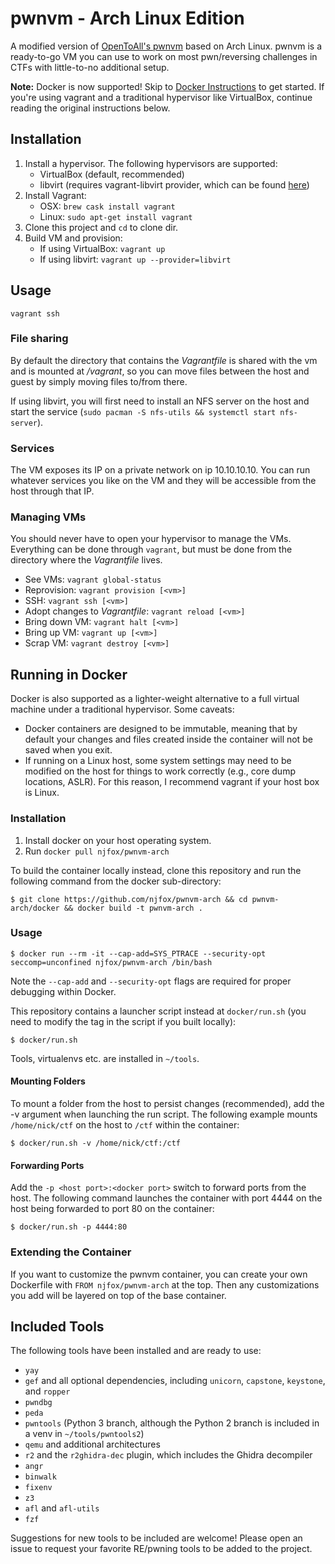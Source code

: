 # pwnvm - Arch Linux Edition
A modified version of [OpenToAll's pwnvm](https://github.com/OpenToAllCTF/pwnvm) based on Arch Linux. pwnvm is a ready-to-go VM you can use to work on most pwn/reversing challenges in CTFs with little-to-no additional setup.

**Note:** Docker is now supported! Skip to [Docker Instructions](#running-in-docker) to get started. If you're using vagrant and a traditional hypervisor like VirtualBox, continue reading the original instructions below.

## Installation
1. Install a hypervisor. The following hypervisors are supported:
   * VirtualBox (default, recommended)
   * libvirt (requires vagrant-libvirt provider, which can be found [here](https://github.com/vagrant-libvirt/vagrant-libvirt))
2. Install Vagrant:
   * OSX: `brew cask install vagrant`
   * Linux: `sudo apt-get install vagrant`
3. Clone this project and `cd` to clone dir.
4. Build VM and provision:
   * If using VirtualBox: `vagrant up`
   * If using libvirt: `vagrant up --provider=libvirt`

## Usage
`vagrant ssh`

### File sharing
By default the directory that contains the _Vagrantfile_ is shared with the vm and is mounted at _/vagrant_, so you can move files between the host and guest by simply moving files to/from there.

If using libvirt, you will first need to install an NFS server on the host and start the service (`sudo pacman -S nfs-utils && systemctl start nfs-server`).

### Services
The VM exposes its IP on a private network on ip 10.10.10.10. You can run whatever services you like on the VM and they will be accessible from the host through that IP.

### Managing VMs
You should never have to open your hypervisor to manage the VMs. Everything can be done through `vagrant`, but must be done from the directory where the _Vagrantfile_ lives.

* See VMs: `vagrant global-status`
* Reprovision: `vagrant provision [<vm>]`
* SSH: `vagrant ssh [<vm>]`
* Adopt changes to _Vagrantfile_: `vagrant reload [<vm>]`
* Bring down VM: `vagrant halt [<vm>]`
* Bring up VM: `vagrant up [<vm>]`
* Scrap VM: `vagrant destroy [<vm>]`

## Running in Docker
Docker is also supported as a lighter-weight alternative to a full virtual machine under a traditional hypervisor. Some caveats:

* Docker containers are designed to be immutable, meaning that by default your changes and files created inside the container will not be saved when you exit.
* If running on a Linux host, some system settings may need to be modified on the host for things to work correctly (e.g., core dump locations, ASLR). For this reason, I recommend vagrant if your host box is Linux.

### Installation
1. Install docker on your host operating system.
2. Run `docker pull njfox/pwnvm-arch`

To build the container locally instead, clone this repository and run the following command from the docker sub-directory:

```
$ git clone https://github.com/njfox/pwnvm-arch && cd pwnvm-arch/docker && docker build -t pwnvm-arch .
```

### Usage
```
$ docker run --rm -it --cap-add=SYS_PTRACE --security-opt seccomp=unconfined njfox/pwnvm-arch /bin/bash
```
Note the `--cap-add` and `--security-opt` flags are required for proper debugging within Docker.

This repository contains a launcher script instead at `docker/run.sh` (you need to modify the tag in the script if you built locally):
```
$ docker/run.sh
```

Tools, virtualenvs etc. are installed in `~/tools`.

#### Mounting Folders
To mount a folder from the host to persist changes (recommended), add the -v argument when launching the run script. The following example mounts `/home/nick/ctf` on the host to `/ctf` within the container:

```
$ docker/run.sh -v /home/nick/ctf:/ctf
```

#### Forwarding Ports
Add the `-p <host port>:<docker port>` switch to forward ports from the host. The following command launches the container with port 4444 on the host being forwarded to port 80 on the container:

```
$ docker/run.sh -p 4444:80
```

### Extending the Container
If you want to customize the pwnvm container, you can create your own Dockerfile with `FROM njfox/pwnvm-arch` at the top. Then any customizations you add will be layered on top of the base container.

## Included Tools
The following tools have been installed and are ready to use:

* `yay`
* `gef` and all optional dependencies, including `unicorn`, `capstone`, `keystone`, and `ropper`
* `pwndbg`
* `peda`
* `pwntools` (Python 3 branch, although the Python 2 branch is included in a venv in `~/tools/pwntools2`)
* `qemu` and additional architectures
* `r2` and the `r2ghidra-dec` plugin, which includes the Ghidra decompiler
* `angr`
* `binwalk`
* `fixenv`
* `z3`
* `afl` and `afl-utils`
* `fzf`

Suggestions for new tools to be included are welcome! Please open an issue to request your favorite RE/pwning tools to be added to the project.